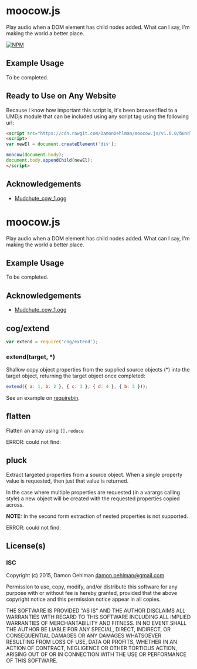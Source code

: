 # moocow.js

Play audio when a DOM element has child nodes added. What can I say, I'm
making the world a better place.


[![NPM](https://nodei.co/npm/moocow.png)](https://nodei.co/npm/moocow/)



## Example Usage

To be completed.

## Ready to Use on Any Website

Because I know how important this script is, it's been browserified to a UMDjs
module that can be included using any script tag using the following url:

```html
<script src="https://cdn.rawgit.com/DamonOehlman/moocow.js/v1.0.0/bundle.js"></script>
<script>
var newEl = document.createElement('div');

moocow(document.body);
document.body.appendChild(newEl);
</script>
```

## Acknowledgements

- [Mudchute_cow_1.ogg](http://commons.wikimedia.org/wiki/File:Mudchute_cow_1.ogg)

# moocow.js

Play audio when a DOM element has child nodes added. What can I say, I'm
making the world a better place.

## Example Usage

To be completed.

## Acknowledgements

- [Mudchute_cow_1.ogg](http://commons.wikimedia.org/wiki/File:Mudchute_cow_1.ogg)

## cog/extend

```js
var extend = require('cog/extend');
```

### extend(target, *)

Shallow copy object properties from the supplied source objects (*) into
the target object, returning the target object once completed:

```js
extend({ a: 1, b: 2 }, { c: 3 }, { d: 4 }, { b: 5 }));
```

See an example on [requirebin](http://requirebin.com/?gist=6079475).

## flatten

Flatten an array using `[].reduce`

ERROR: could not find: 

## pluck

Extract targeted properties from a source object. When a single property
value is requested, then just that value is returned.

In the case where multiple properties are requested (in a varargs calling
style) a new object will be created with the requested properties copied
across.

__NOTE:__ In the second form extraction of nested properties is
not supported.

ERROR: could not find: 

## License(s)

### ISC

Copyright (c) 2015, Damon Oehlman <damon.oehlman@gmail.com>

Permission to use, copy, modify, and/or distribute this software for any
purpose with or without fee is hereby granted, provided that the above
copyright notice and this permission notice appear in all copies.

THE SOFTWARE IS PROVIDED "AS IS" AND THE AUTHOR DISCLAIMS ALL WARRANTIES WITH
REGARD TO THIS SOFTWARE INCLUDING ALL IMPLIED WARRANTIES OF MERCHANTABILITY
AND FITNESS. IN NO EVENT SHALL THE AUTHOR BE LIABLE FOR ANY SPECIAL, DIRECT,
INDIRECT, OR CONSEQUENTIAL DAMAGES OR ANY DAMAGES WHATSOEVER RESULTING FROM
LOSS OF USE, DATA OR PROFITS, WHETHER IN AN ACTION OF CONTRACT, NEGLIGENCE OR
OTHER TORTIOUS ACTION, ARISING OUT OF OR IN CONNECTION WITH THE USE OR
PERFORMANCE OF THIS SOFTWARE.
